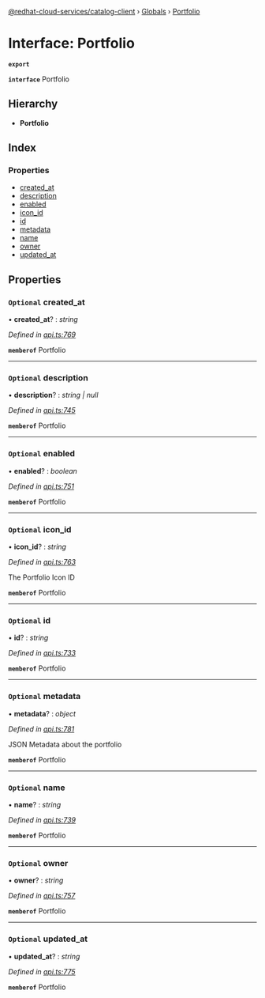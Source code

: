 [@redhat-cloud-services/catalog-client](../README.md) › [Globals](../globals.md) › [Portfolio](portfolio.md)

# Interface: Portfolio

**`export`** 

**`interface`** Portfolio

## Hierarchy

* **Portfolio**

## Index

### Properties

* [created_at](portfolio.md#optional-created_at)
* [description](portfolio.md#optional-description)
* [enabled](portfolio.md#optional-enabled)
* [icon_id](portfolio.md#optional-icon_id)
* [id](portfolio.md#optional-id)
* [metadata](portfolio.md#optional-metadata)
* [name](portfolio.md#optional-name)
* [owner](portfolio.md#optional-owner)
* [updated_at](portfolio.md#optional-updated_at)

## Properties

### `Optional` created_at

• **created_at**? : *string*

*Defined in [api.ts:769](https://github.com/RedHatInsights/javascript-clients/blob/master/packages/catalog/api.ts#L769)*

**`memberof`** Portfolio

___

### `Optional` description

• **description**? : *string | null*

*Defined in [api.ts:745](https://github.com/RedHatInsights/javascript-clients/blob/master/packages/catalog/api.ts#L745)*

**`memberof`** Portfolio

___

### `Optional` enabled

• **enabled**? : *boolean*

*Defined in [api.ts:751](https://github.com/RedHatInsights/javascript-clients/blob/master/packages/catalog/api.ts#L751)*

**`memberof`** Portfolio

___

### `Optional` icon_id

• **icon_id**? : *string*

*Defined in [api.ts:763](https://github.com/RedHatInsights/javascript-clients/blob/master/packages/catalog/api.ts#L763)*

The Portfolio Icon ID

**`memberof`** Portfolio

___

### `Optional` id

• **id**? : *string*

*Defined in [api.ts:733](https://github.com/RedHatInsights/javascript-clients/blob/master/packages/catalog/api.ts#L733)*

**`memberof`** Portfolio

___

### `Optional` metadata

• **metadata**? : *object*

*Defined in [api.ts:781](https://github.com/RedHatInsights/javascript-clients/blob/master/packages/catalog/api.ts#L781)*

JSON Metadata about the portfolio

**`memberof`** Portfolio

___

### `Optional` name

• **name**? : *string*

*Defined in [api.ts:739](https://github.com/RedHatInsights/javascript-clients/blob/master/packages/catalog/api.ts#L739)*

**`memberof`** Portfolio

___

### `Optional` owner

• **owner**? : *string*

*Defined in [api.ts:757](https://github.com/RedHatInsights/javascript-clients/blob/master/packages/catalog/api.ts#L757)*

**`memberof`** Portfolio

___

### `Optional` updated_at

• **updated_at**? : *string*

*Defined in [api.ts:775](https://github.com/RedHatInsights/javascript-clients/blob/master/packages/catalog/api.ts#L775)*

**`memberof`** Portfolio
